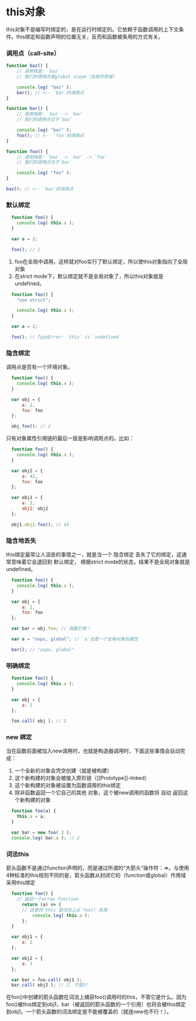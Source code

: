 # this对象

this对象不是编写时绑定的，是在运行时绑定的。它依赖于函数调用的上下文条件。this绑定和函数声明的位置无关，反而和函数被条用的方式有关。

### 调用点（call-site）

``` javascript
function baz() {
    // 调用栈是: `baz`
    // 我们的调用点是global scope（全局作用域）

    console.log( "baz" );
    bar(); // <-- `bar`的调用点
}

function bar() {
    // 调用栈是: `baz` -> `bar`
    // 我们的调用点位于`baz`

    console.log( "bar" );
    foo(); // <-- `foo`的调用点
}

function foo() {
    // 调用栈是: `baz` -> `bar` -> `foo`
    // 我们的调用点位于`bar`

    console.log( "foo" );
}

baz(); // <-- `baz`的调用点
```

### 默认绑定

``` javascript
  function foo() {
    console.log( this.a );
  }

  var a = 2;

  foo(); // 2
```
1. foo在全局中调用，这样就对foo实行了默认绑定，所以使this对象指向了全局对象
2. 在strict mode下，默认绑定就不是全局对象了，所以this对象就是undefined。
``` javascript
  function foo() {
    "use strict";

    console.log( this.a );
  }

  var a = 2;

  foo(); // TypeError: `this` is `undefined`
```

### 隐含绑定

调用点是否有一个环境对象。
``` javascript
  function foo() {
    console.log( this.a );
  }

  var obj = {
      a: 2,
      foo: foo
  };

  obj.foo(); // 2
```
只有对象属性引用链的最后一层是影响调用点的。比如：
``` javascript
  function foo() {
    console.log( this.a );
  }

  var obj2 = {
      a: 42,
      foo: foo
  };

  var obj1 = {
      a: 2,
      obj2: obj2
  };

  obj1.obj2.foo(); // 42
```

### 隐含地丢失
this绑定最常让人沮丧的事情之一，就是当一个 隐含绑定 丢失了它的绑定，这通常意味着它会退回到 默认绑定， 根据strict mode的状态，结果不是全局对象就是undefined。

``` javascript
  function foo() {
    console.log( this.a );
  }

  var obj = {
      a: 2,
      foo: foo
  };

  var bar = obj.foo; // 函数引用！

  var a = "oops, global"; // `a`也是一个全局对象的属性

  bar(); // "oops, global"
```

### 明确绑定
``` javascript
  function foo() {
    console.log( this.a );
  }

  var obj = {
      a: 2
  };

  foo.call( obj ); // 2
```

### new 绑定
当在函数前面被加入new调用时，也就是构造器调用时，下面这些事情会自动完成：
1. 一个全新的对象会凭空创建（就是被构建）
2. 这个新构建的对象会被接入原形链（[[Prototype]]-linked）
3. 这个新构建的对象被设置为函数调用的this绑定
4. 除非函数返回一个它自己的其他 对象，这个被new调用的函数将 自动 返回这个新构建的对象

``` javascript
  function foo(a) {
    this.a = a;
  }

  var bar = new foo( 2 );
  console.log( bar.a ); // 2
```

### 词法this

箭头函数不是通过function声明的，而是通过所谓的“大箭头”操作符：=>。与使用4种标准的this规则不同的是，箭头函数从封闭它的（function或global）作用域采用this绑定
``` javascript
  function foo() {
    // 返回一个arrow function
      return (a) => {
      // 这里的`this`是词法上从`foo()`采用
          console.log( this.a );
      };
  }

  var obj1 = {
      a: 2
  };

  var obj2 = {
      a: 3
  };

  var bar = foo.call( obj1 );
  bar.call( obj2 ); // 2, 不是3!
```
在foo()中创建的箭头函数在词法上捕获foo()调用时的this，不管它是什么。因为foo()被this绑定到obj1，bar（被返回的箭头函数的一个引用）也将会被this绑定到obj1。一个箭头函数的词法绑定是不能被覆盖的（就连new也不行！）。